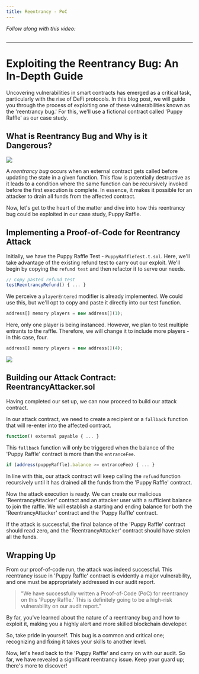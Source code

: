 ```yaml
---
title: Reentrancy - PoC
---
```


_Follow along with this video:_

## 

---

# Exploiting the Reentrancy Bug: An In-Depth Guide

Uncovering vulnerabilities in smart contracts has emerged as a critical task, particularly with the rise of DeFi protocols. In this blog post, we will guide you through the process of exploiting one of these vulnerabilities known as the 'reentrancy bug.' For this, we'll use a fictional contract called 'Puppy Raffle' as our case study.

## What is Reentrancy Bug and Why is it Dangerous?

![](https://cdn.videotap.com/nWd247DHc5JaG5n6O8uq-37.66.png)

A _reentrancy bug_ occurs when an external contract gets called before updating the state in a given function. This flaw is potentially destructive as it leads to a condition where the same function can be recursively invoked before the first execution is complete. In essence, it makes it possible for an attacker to drain all funds from the affected contract.

Now, let's get to the heart of the matter and dive into how this reentrancy bug could be exploited in our case study, Puppy Raffle.

## Implementing a Proof-of-Code for Reentrancy Attack

Initially, we have the Puppy Raffle Test - `PuppyRaffleTest.t.sol`. Here, we'll take advantage of the existing refund test to carry out our exploit. We'll begin by copying the `refund test` and then refactor it to serve our needs.

```js
// Copy pasted refund test
testReentrancyRefund() { ... }
```

We perceive a `playerEntered` modifier is already implemented. We could use this, but we'll opt to copy and paste it directly into our test function.

```js
address[] memory players = new address[](1);
```

Here, only one player is being instanced. However, we plan to test multiple entrants to the raffle. Therefore, we will change it to include more players - in this case, four.

```js
address[] memory players = new address[](4);
```

![](https://cdn.videotap.com/EsowklYmOJTJLU3Cxgzb-225.95.png)

## Building our Attack Contract: ReentrancyAttacker.sol

Having completed our set up, we can now proceed to build our attack contract.

In our attack contract, we need to create a recipient or a `fallback` function that will re-enter into the affected contract.

```js
function() external payable { ... }
```

This `fallback` function will only be triggered when the balance of the 'Puppy Raffle' contract is more than the `entranceFee`.

```js
if (address(puppyRaffle).balance >= entranceFee) { ... }
```

In line with this, our attack contract will keep calling the `refund` function recursively until it has drained all the funds from the 'Puppy Raffle' contract.

Now the attack execution is ready. We can create our malicious 'ReentrancyAttacker' contract and an attacker user with a sufficient balance to join the raffle. We will establish a starting and ending balance for both the 'ReentrancyAttacker' contract and the 'Puppy Raffle' contract.

If the attack is successful, the final balance of the 'Puppy Raffle' contract should read zero, and the 'ReentrancyAttacker' contract should have stolen all the funds.

## Wrapping Up

From our proof-of-code run, the attack was indeed successful. This reentrancy issue in 'Puppy Raffle' contract is evidently a major vulnerability, and one must be appropriately addressed in our audit report.

> "We have successfully written a Proof-of-Code (PoC) for reentrancy on this 'Puppy Raffle.' This is definitely going to be a high-risk vulnerability on our audit report."

By far, you've learned about the nature of a reentrancy bug and how to exploit it, making you a highly alert and more skilled blockchain developer.

So, take pride in yourself. This bug is a common and critical one; recognizing and fixing it takes your skills to another level.

Now, let's head back to the 'Puppy Raffle' and carry on with our audit. So far, we have revealed a significant reentrancy issue. Keep your guard up; there's more to discover!

